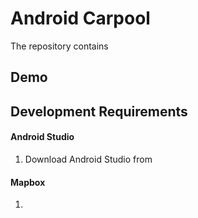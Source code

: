 # Android Carpool

The repository contains 

## Demo

## Development Requirements
#### Android Studio 
1. Download Android Studio from 

#### Mapbox 
1. 
